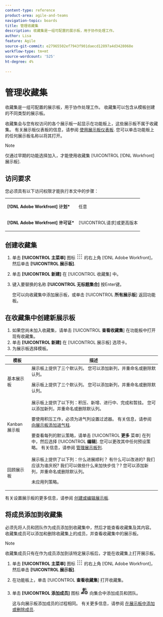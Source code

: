 ```yaml
---
content-type: reference
product-area: agile-and-teams
navigation-topic: boards
title: 管理收藏集
description: 收藏集是一组可配置的展示板，用于协作处理工作。
author: Lisa
feature: Agile
source-git-commit: e27965502ef7943f901daecd12897a4d3428068e
workflow-type: tm+mt
source-wordcount: '525'
ht-degree: 4%

---
```


# 管理收藏集

收藏集是一组可配置的展示板，用于协作处理工作。 收藏集可以包含从模板创建的不同类型的展示板。

收藏集会与您有权访问的各个展示板一起显示在功能板上，这些展示板不属于收藏集。 有关展示板仪表板的信息，请参阅 [使用展示板仪表板](/help/quicksilver/agile/get-started-with-boards/use-boards-page.md). 您可以单击功能板上的任何展示板名称以将其打开。

>[!NOTE]
>
>仅通过早期的功能选择加入，才能使用收藏集 [!UICONTROL [!DNL Workfront] 展示板].

## 访问要求

您必须具有以下访问权限才能执行本文中的步骤：

<table style="table-layout:auto"> 
 <col> 
 </col> 
 <col> 
 </col> 
 <tbody> 
  <tr> 
   <td role="rowheader"><strong>[!DNL Adobe Workfront] 计划*</strong></td> 
   <td> <p>任意</p> </td> 
  </tr> 
  <tr> 
   <td role="rowheader"><strong>[!DNL Adobe Workfront] 许可证*</strong></td> 
   <td> <p>[!UICONTROL请求]或更高版本</p> </td> 
  </tr> 
 </tbody> 
</table>

## 创建收藏集

1. 单击 **[!UICONTROL 主菜单]** 图标 ![主菜单](assets/main-menu-icon.png) 的右上角 [!DNL Adobe Workfront]，然后单击 **[!UICONTROL 展示板]**.
1. 单击 **[!UICONTROL 新建]** 在 [!UICONTROL 收藏集] 中。
1. 键入要替换的名称 **[!UICONTROL 无标题集合]** 按Enter键。

   您可以向收藏集中添加展示板，或单击 [!UICONTROL **所有展示板**] 返回功能板。

## 在收藏集中创建新展示板

1. 如果您尚未加入收藏集，请单击 [!UICONTROL **查看收藏集**] 在功能板中打开现有收藏集。
1. 单击 **[!UICONTROL 新建]** 在 [!UICONTROL 展示板] 选项卡。
1. 为展示板选择模板。

| 模板 | 描述 |
|---------|----------|
| 基本展示板 | 展示板上提供了三个默认列。 您可以添加新列，并重命名或删除默认列。 <p>展示板上提供了三个默认列。 您可以添加新列，并重命名或删除默认列。 |
| Kanban 展示板 | 展示板上提供了以下列：积压、新增、进行中、完成和暂挂。 您可以添加新列，并重命名或删除默认列。<p>要使用积压工作，必须为进气列设置过滤器。 有关信息，请参阅 [向展示板添加进气柱](/help/quicksilver/agile/use-boards-agile-planning-tools/add-intake-column-to-board.md). <p>要查看每列的默认策略，请单击 [!UICONTROL **更多** 菜单] 在列中，然后选择 [!UICONTROL **编辑**]. 您可以更改其中任何预设策略。 有关信息，请参阅 [管理展示板列](/help/quicksilver/agile/get-started-with-boards/manage-board-columns.md). |
| 回顾展示板 | 展示板上提供了以下列：什么进展顺利？ 有什么可以改进的? 我们应该为谁庆祝? 我们可以做些什么来加快步伐？? 您可以添加新列，并重命名或删除默认列。 <p>未应用列策略。 |

有关设置展示板的更多信息，请参阅 [创建或编辑展示板](/help/quicksilver/agile/get-started-with-boards/create-edit-board.md).

## 将成员添加到收藏集

必须先将人员和团队作为成员添加到收藏集中，然后才能查看收藏集及其内容。 收藏集成员可以添加和删除收藏集上的成员，并查看收藏集中的展示板。

>[!NOTE]
>
>收藏集成员只有在作为成员添加到该特定展示板后，才能在收藏集上打开展示板。

1. 单击 **[!UICONTROL 主菜单]** 图标 ![主菜单](assets/main-menu-icon.png) 的右上角 [!DNL Adobe Workfront]，然后单击 **[!UICONTROL 展示板]**.
1. 在功能板上，单击 [!UICONTROL **查看收藏集**] 打开收藏集。
1. 单击 **[!UICONTROL 添加成员]** 图标 ![添加成员](assets/boards-addmember-spectrum-25x25.png) 向集合中添加成员和团队。

   这与向展示板添加成员的过程相同。 有关更多信息，请参阅 [在展示板中添加或删除成员](/help/quicksilver/agile/get-started-with-boards/add-members-to-board.md).
